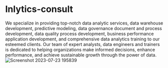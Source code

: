 # Inlytics-consult
We specialize in providing top-notch data analytic services, data warehouse development, predictive modeling, data governance document and process development, data quality process development, business performance application development, and comprehensive data analytics training to our esteemed clients. Our team of expert analysts, data engineers and trainers is dedicated to helping organizations make informed decisions, enhance performance, and achieve sustainable growth through the power of data.![Screenshot 2023-07-23 195839](https://github.com/Zios-dev/Inlytics-consult/assets/109829149/970ea60a-f8a2-4810-988b-d7bbec6ad140)
